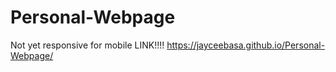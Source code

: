 # Personal-Webpage
Not yet responsive for mobile
LINK!!!!
https://jayceebasa.github.io/Personal-Webpage/
